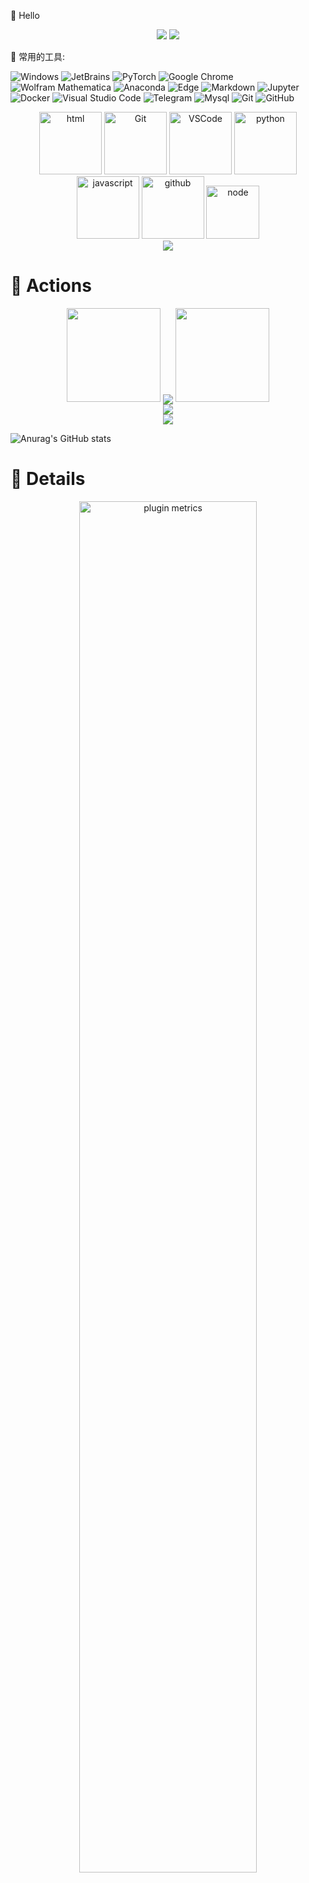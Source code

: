🙋 Hello

<div align="center">
<a href="https://github.com/flowerfalling/Research-Study---Chemistry">
  <img src="https://github-readme-stats.vercel.app/api/pin/?username=flowerfalling&repo=Research-Study---Chemistry&theme=dark&bg_color=0d1117&hide_border=true" /></a>
<a href="https://github.com/flowerfalling/study-notes">
  <img src="https://github-readme-stats.vercel.app/api/pin/?username=flowerfalling&repo=study-notes&theme=dark&bg_color=0d1117&hide_border=true" /></a>
</div>

🧰 常用的工具:

![Windows](https://img.shields.io/badge/Windows-0078D6?style=flat-square&logo=windows&logoColor=white)
![JetBrains](https://img.shields.io/badge/-JetBrains-blueviolet?style=flat-square&logo=jetbrains)
![PyTorch](https://img.shields.io/badge/-PyTorch-FCC624?style=flat-square&logo=pytorch)
![Google Chrome](https://img.shields.io/badge/Chrome-4285F4?style=flat-square&logo=GoogleChrome&logoColor=white)
![Wolfram Mathematica](https://img.shields.io/badge/-Wolfram%20Mathematica-red?style=flat-square&logo=wolframmathematica)
![Anaconda](https://img.shields.io/badge/-Anaconda-lightgrey?style=flat-square&logo=anaconda)
![Edge](https://img.shields.io/badge/Edge-0078D7?style=flat-square&logo=Microsoft-edge&logoColor=white)
![Markdown](https://img.shields.io/badge/Markdown-black?style=flat-square&logo=markdown)
![Jupyter](https://img.shields.io/badge/-Jupyter-success?style=flat-square&logo=Jupyter)
![Docker](https://img.shields.io/badge/-Docker-blueviolet?style=flat-square&logo=docker&logoColor=white)
![Visual Studio Code](https://img.shields.io/badge/-Visual%20Studio%20Code-007ACC?style=flat-square&logo=Visual%20Studio%20Code&logoColor=fff)
![Telegram](https://img.shields.io/badge/-Telegram-lightgrey?style=flat-square&logo=telegram)
![Mysql](https://img.shields.io/badge/-Mysql-red?style=flat-square&logo=mysql)
![Git](https://img.shields.io/badge/-Git-FCC624?style=flat-square&logo=git)
![GitHub](https://img.shields.io/badge/-GitHub-pink?style=flat-square&logo=github)

<div align="center">
  <img alt-"html5" src="https://media.giphy.com/media/XAxylRMCdpbEWUAvr8/giphy.gif" width="100" title="html">
  <img alt="Git" src="https://media.giphy.com/media/kH1DBkPNyZPOk0BxrM/giphy.gif" width="100" title="css">
  <img alt="VSCode" src="https://i.giphy.com/media/IdyAQJVN2kVPNUrojM/200.webp" width="100" title="vscode">
  <img alt="python" src="https://i.giphy.com/media/LMt9638dO8dftAjtco/200.webp" width="100" title="python">
  <img alt="javascript" src="https://media3.giphy.com/media/ln7z2eWriiQAllfVcn/200w.webp" width="100" title="javascript">
  <img alt="github" src="https://i.giphy.com/media/KzJkzjggfGN5Py6nkT/200.webp" width="100" title="github">
  <img alt="node" src="https://media.giphy.com/media/kdFc8fubgS31b8DsVu/giphy.gif" width="85" title="node">
</div>


<div align="center"><img src="https://cdn.jsdelivr.net/gh/sun0225SUN/photos/images/202110311924844.png" /></div>

# 🚀 Actions

<div align="center">
  <img width="150" src="https://cdn.jsdelivr.net/gh/sun0225SUN/photos/images/202108300310676.png" />
  <img align="center" src="https://github-readme-streak-stats.herokuapp.com/?user=flowerfalling&theme=dark&hide_border=true" />
  <img width="150" src="https://cdn.jsdelivr.net/gh/sun0225SUN/photos/images/202108300312623.png" />
</div>
<div align="center"><img src="https://quotes-github-readme.vercel.app/api?type=horizontal&theme=dark"></div>

<div align="center"><img  src="https://github-profile-trophy.vercel.app/?username=flowerfalling&theme=gruvbox&row=1&column=7&no-frame=true&no-bg=true" /></div>

![Anurag's GitHub stats](https://github-readme-stats.vercel.app/api?username=flowerfalling&show_icons=true&theme=prussian)

# 🎯 Details

<div align="center">
  <img src="https://cdn.jsdelivr.net/gh/flowerfalling/flowerfalling/github-metrics.svg" alt="plugin metrics" width="75%"/>
</div>
